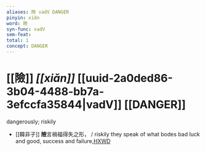 ```yaml
---
aliases: 險 vadV DANGER
pinyin: xiǎn
word: 險
syn-func: vadV
sem-feat: 
total: 1
concept: DANGER 
---
```

# [[險]] *[[xiǎn]]*  [[uuid-2a0ded86-3b04-4488-bb7a-3efccfa35844|vadV]] [[DANGER]]
dangerously; riskily
 - [[韓非子]] **險**言禍福得失之形， / riskily they speak of what bodes bad luck and good, success and failure,[HXWD](https://hxwd.org/textview.html?location=KR3c0005_tls_016-11a.4)